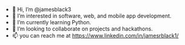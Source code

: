 - 👋 Hi, I’m @jamesblack3
- 👀 I’m interested in software, web, and mobile app development.
- 🌱 I’m currently learning Python.
- 💞️ I’m looking to collaborate on projects and hackathons.
- 📫 you can reach me at https://www.linkedin.com/in/jamesrblack1/

<!---
jamesblack3/jamesblack3 is a ✨ special ✨ repository because its `README.md` (this file) appears on your GitHub profile.
You can click the Preview link to take a look at your changes.
--->
